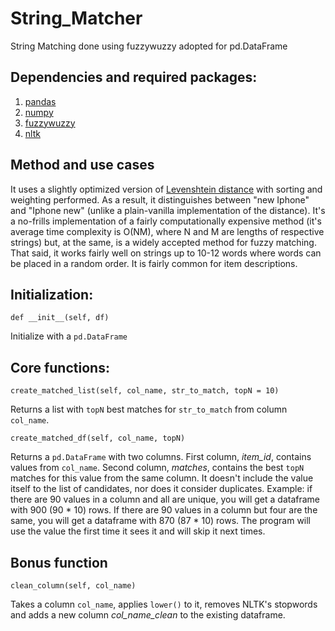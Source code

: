 # String_Matcher
String Matching done using fuzzywuzzy adopted for pd.DataFrame


## Dependencies and required packages:
1. [pandas](https://pandas.pydata.org/)
2. [numpy](https://numpy.org/)
3. [fuzzywuzzy](https://github.com/seatgeek/fuzzywuzzy)
4. [nltk](https://www.nltk.org/)


## Method and use cases

It uses a slightly optimized version of [Levenshtein distance](https://en.wikipedia.org/wiki/Levenshtein_distance#:~:text=Informally%2C%20the%20Levenshtein%20distance%20between,considered%20this%20distance%20in%201965.) with sorting and weighting performed. As a result, it distinguishes between "new Iphone" and "Iphone new" (unlike a plain-vanilla implementation of the distance). It's a no-frills implementation of a fairly computationally expensive method (it's average time complexity is O(NM), where N and M are lengths of respective strings) but, at the same, is a widely accepted method for fuzzy matching.
That said, it works fairly well on strings up to 10-12 words where words can be placed in a random order. It is fairly common for item descriptions.

## Initialization:

```
def __init__(self, df)
```
Initialize with a `pd.DataFrame`


## Core functions:

```
create_matched_list(self, col_name, str_to_match, topN = 10)
```
Returns a list with `topN` best matches for `str_to_match` from column `col_name`.



```
create_matched_df(self, col_name, topN)
```
Returns a `pd.DataFrame` with two columns.
First column, *item_id*, contains values from `col_name`. Second column, *matches*, contains the best `topN` matches for this value from the same column. It doesn't include the value itself to the list of candidates, nor does it consider duplicates. 
Example: if there are 90 values in a column and all are unique, you will get a dataframe with 900 (90 * 10) rows.
If there are 90 values in a column but four are the same, you will get a dataframe with 870 (87 * 10) rows. The program will use the value the first time it sees it and will skip it next times.


## Bonus function

```
clean_column(self, col_name)
```
Takes a column `col_name`, applies `lower()` to it, removes NLTK's stopwords and adds a new column *col_name_clean* to the existing dataframe.
